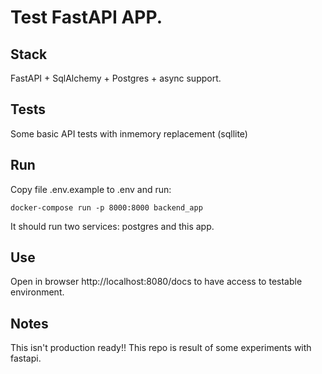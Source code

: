 # Test FastAPI APP.

## Stack
FastAPI + SqlAlchemy + Postgres + async support.

## Tests

Some basic API tests with inmemory replacement (sqllite)

## Run

Copy file .env.example to .env and run:

`docker-compose run -p 8000:8000 backend_app` 

It should run two services: postgres and this app. 

## Use

Open in browser http://localhost:8080/docs to have access to testable environment. 

## Notes

This isn't production ready!! This repo is result of some experiments with fastapi. 